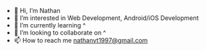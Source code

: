 - 👋 Hi, I’m Nathan
- 👀 I’m interested in Web Development, Android/iOS Development
- 🌱 I’m currently learning ^
- 💞️ I’m looking to collaborate on ^
- 📫 How to reach me nathanvt1997@gmail.com

<!---
Learning Github . . .
--->
